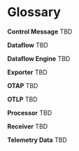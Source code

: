 # Glossary

**Control Message**
TBD

**Dataflow**
TBD

**Dataflow Engine**
TBD

**Exporter**
TBD

**OTAP**
TBD

**OTLP**
TBD

**Processor**
TBD

**Receiver**
TBD

**Telemetry Data**
TBD


